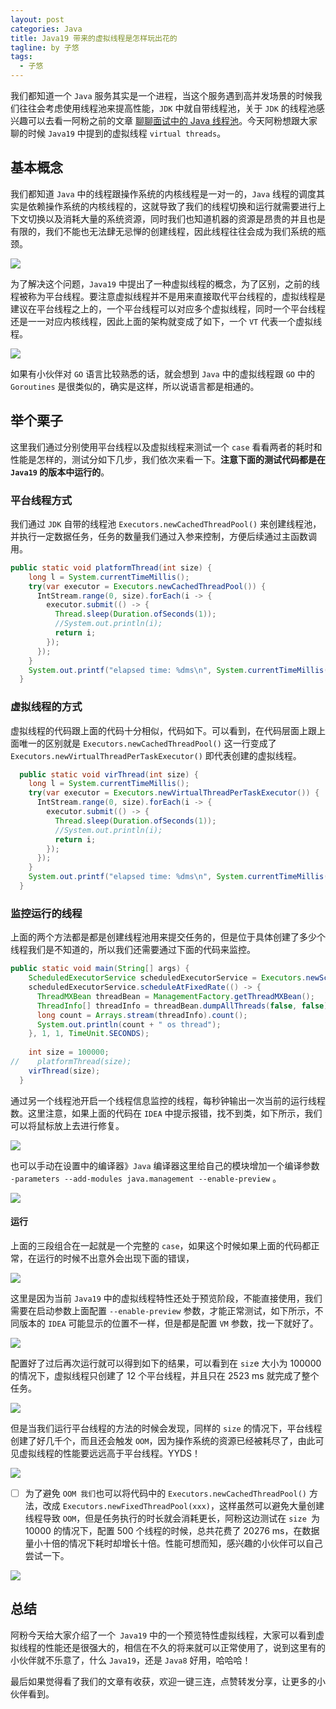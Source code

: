 ```yaml
---
layout: post
categories: Java
title: Java19 带来的虚拟线程是怎样玩出花的
tagline: by 子悠
tags: 
  - 子悠
---
```


我们都知道一个 `Java` 服务其实是一个进程，当这个服务遇到高并发场景的时候我们往往会考虑使用线程池来提高性能，`JDK` 中就自带线程池，关于 `JDK` 的线程池感兴趣可以去看一阿粉之前的文章 [聊聊面试中的 Java 线程池](https://mp.weixin.qq.com/s?__biz=MzkzODE3OTI0Ng==&mid=2247491368&idx=1&sn=5c6a8cce2b533b37480f37542878c2d5&chksm=c28570e9f5f2f9ff58f666dafe6da649380ef76073b862284a92e5e2918b6281d4cb77cab52e&token=1308715045&lang=zh_CN#rd)。今天阿粉想跟大家聊的时候 `Java19` 中提到的虚拟线程 `virtual threads`。

<!--more-->

## 基本概念

我们都知道 `Java` 中的线程跟操作系统的内核线程是一对一的，`Java` 线程的调度其实是依赖操作系统的内核线程的，这就导致了我们的线程切换和运行就需要进行上下文切换以及消耗大量的系统资源，同时我们也知道机器的资源是昂贵的并且也是有限的，我们不能也无法肆无忌惮的创建线程，因此线程往往会成为我们系统的瓶颈。

![](https://tva1.sinaimg.cn/large/008vxvgGgy1h752nxsa3gj30u0071jru.jpg)

为了解决这个问题，`Java19` 中提出了一种虚拟线程的概念，为了区别，之前的线程被称为平台线程。要注意虚拟线程并不是用来直接取代平台线程的，虚拟线程是建议在平台线程之上的，一个平台线程可以对应多个虚拟线程，同时一个平台线程还是一一对应内核线程，因此上面的架构就变成了如下，一个 `VT` 代表一个虚拟线程。

![](https://tva1.sinaimg.cn/large/008vxvgGgy1h753ur4g5jj30qq0ba758.jpg)

如果有小伙伴对 `GO` 语言比较熟悉的话，就会想到 `Java` 中的虚拟线程跟 `GO` 中的 `Goroutines` 是很类似的，确实是这样，所以说语言都是相通的。

## 举个栗子

这里我们通过分别使用平台线程以及虚拟线程来测试一个 `case` 看看两者的耗时和性能是怎样的，测试分如下几步，我们依次来看一下。**注意下面的测试代码都是在 `Java19` 的版本中运行的**。

### 平台线程方式

我们通过 `JDK` 自带的线程池 `Executors.newCachedThreadPool()` 来创建线程池，并执行一定数据任务，任务的数量我们通过入参来控制，方便后续通过主函数调用。

```java
public static void platformThread(int size) {
    long l = System.currentTimeMillis();
    try(var executor = Executors.newCachedThreadPool()) {
      IntStream.range(0, size).forEach(i -> {
        executor.submit(() -> {
          Thread.sleep(Duration.ofSeconds(1));
          //System.out.println(i);
          return i;
        });
      });
    }
    System.out.printf("elapsed time: %dms\n", System.currentTimeMillis() - l);
  }
```

### 虚拟线程的方式

虚拟线程的代码跟上面的代码十分相似，代码如下。可以看到，在代码层面上跟上面唯一的区别就是 `Executors.newCachedThreadPool()`  这一行变成了 `Executors.newVirtualThreadPerTaskExecutor()` 即代表创建的虚拟线程。

```java
  public static void virThread(int size) {
    long l = System.currentTimeMillis();
    try(var executor = Executors.newVirtualThreadPerTaskExecutor()) {
      IntStream.range(0, size).forEach(i -> {
        executor.submit(() -> {
          Thread.sleep(Duration.ofSeconds(1));
          //System.out.println(i);
          return i;
        });
      });
    }
    System.out.printf("elapsed time: %dms\n", System.currentTimeMillis() - l);
  }
```

### 监控运行的线程

上面的两个方法都是都是创建线程池用来提交任务的，但是位于具体创建了多少个线程我们是不知道的，所以我们还需要通过下面的代码来监控。

```java
public static void main(String[] args) {
    ScheduledExecutorService scheduledExecutorService = Executors.newScheduledThreadPool(1);
    scheduledExecutorService.scheduleAtFixedRate(() -> {
      ThreadMXBean threadBean = ManagementFactory.getThreadMXBean();
      ThreadInfo[] threadInfo = threadBean.dumpAllThreads(false, false);
      long count = Arrays.stream(threadInfo).count();
      System.out.println(count + " os thread");
    }, 1, 1, TimeUnit.SECONDS);
  
    int size = 100000;
//    platformThread(size);
    virThread(size);
  }
```

通过另一个线程池开启一个线程信息监控的线程，每秒钟输出一次当前的运行线程数。这里注意，如果上面的代码在 `IDEA` 中提示报错，找不到类，如下所示，我们可以将鼠标放上去进行修复。

![](https://tva1.sinaimg.cn/large/008vxvgGgy1h756u8k3goj31sm0haq8u.jpg)

也可以手动在设置中的编译器》`Java` 编译器这里给自己的模块增加一个编译参数` -parameters --add-modules java.management --enable-preview` 。 

![](https://tva1.sinaimg.cn/large/008vxvgGgy1h756v6qem3j31a70u00wl.jpg)

#### 运行

上面的三段组合在一起就是一个完整的 `case`，如果这个时候如果上面的代码都正常，在运行的时候不出意外会出现下面的错误，

![](https://tva1.sinaimg.cn/large/008vxvgGgy1h756xs7syhj32550u0tgq.jpg)

这里是因为当前 `Java19` 中的虚拟线程特性还处于预览阶段，不能直接使用，我们需要在启动参数上面配置 `--enable-preview` 参数，才能正常测试，如下所示，不同版本的 `IDEA` 可能显示的位置不一样，但是都是配置 `VM` 参数，找一下就好了。

![](https://tva1.sinaimg.cn/large/008vxvgGgy1h7570v6n0jj31cs0u0jv0.jpg)

配置好了过后再次运行就可以得到如下的结果，可以看到在 `siz`e 大小为 100000 的情况下，虚拟线程只创建了 12 个平台线程，并且只在 2523 ms 就完成了整个任务。

![](https://tva1.sinaimg.cn/large/008vxvgGgy1h7572po1p6j31hj0u0dlf.jpg)

但是当我们运行平台线程的方法的时候会发现，同样的 `size` 的情况下，平台线程创建了好几千个，而且还会触发 `OOM`，因为操作系统的资源已经被耗尽了，由此可见虚拟线程的性能要远远高于平台线程。YYDS！

![](https://tva1.sinaimg.cn/large/008vxvgGgy1h757599lsvj31by0u07b1.jpg)

- [ ] 为了避免 `OOM 我们`也可以将代码中的  `Executors.newCachedThreadPool()` 方法，改成 `Executors.newFixedThreadPool(xxx)`，这样虽然可以避免大量创建线程导致 `OOM`，但是任务执行的时长就会消耗更长，阿粉这边测试在 `size `为 10000 的情况下，配置 500 个线程的时候，总共花费了 20276 ms，在数据量小十倍的情况下耗时却增长十倍。性能可想而知，感兴趣的小伙伴可以自己尝试一下。

![](https://tva1.sinaimg.cn/large/008vxvgGgy1h757loulynj31610u0juv.jpg)

## 总结

阿粉今天给大家介绍了一个` Java19` 中的一个预览特性虚拟线程，大家可以看到虚拟线程的性能还是很强大的，相信在不久的将来就可以正常使用了，说到这里有的小伙伴就不乐意了，什么 `Java19`，还是 `Java8` 好用，哈哈哈！

最后如果觉得看了我们的文章有收获，欢迎一键三连，点赞转发分享，让更多的小伙伴看到。
